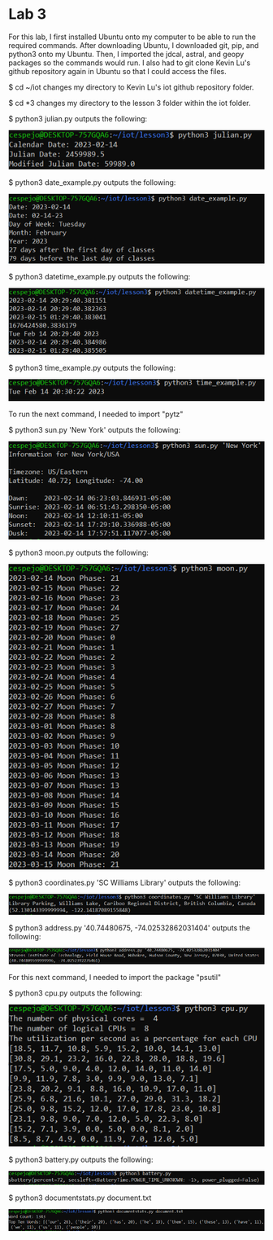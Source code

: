# Lab 3 #

For this lab, I first installed Ubuntu onto my computer to be able to run the required commands. After downloading Ubuntu, I downloaded git, pip, and python3 onto my Ubuntu. Then, I imported the jdcal, astral, and geopy packages so the commands would run. I also had to git clone Kevin Lu's github repository again in Ubuntu so that I could access the files.


$ cd ~/iot changes my directory to Kevin Lu's iot github repository folder.

$ cd \*3 changes my directory to the lesson 3 folder within the iot folder.

$ python3 julian.py outputs the following:

![$julian.py terminal capture](https://github.com/cespejo15/EE322/blob/main/Lab3/julianpy.PNG)

$ python3 date_example.py outputs the following:

![$date_example.py terminal capture](https://github.com/cespejo15/EE322/blob/main/Lab3/date_example.PNG)

$ python3 datetime_example.py outputs the following:

![$datetime_example.py terminal capture](https://github.com/cespejo15/EE322/blob/main/Lab3/datetime_example.PNG)

$ python3 time_example.py outputs the following:

![$time_example.py terminal capture](https://github.com/cespejo15/EE322/blob/main/Lab3/time_example.PNG)

To run the next command, I needed to import "pytz"

$ python3 sun.py 'New York' outputs the following:

![$sun.py terminal capture](https://github.com/cespejo15/EE322/blob/main/Lab3/sunpy.PNG)

$ python3 moon.py outputs the following:

![$moon.py terminal capture](https://github.com/cespejo15/EE322/blob/main/Lab3/moonpy.PNG)

$ python3 coordinates.py 'SC Williams Library' outputs the following:

![$coordinates.py library terminal capture](https://github.com/cespejo15/EE322/blob/main/Lab3/LibraryCoordinates.PNG)

$ python3 address.py '40.74480675, -74.02532862031404' outputs the following:

![$address.py terminal capture](https://github.com/cespejo15/EE322/blob/main/Lab3/address.PNG)

For this next command, I needed to import the package "psutil"

$ python3 cpu.py outputs the following:

![$cpu.py terminal capture](https://github.com/cespejo15/EE322/blob/main/Lab3/cpu.PNG)

$ python3 battery.py outputs the following:

![$battery.py terminal capture](https://github.com/cespejo15/EE322/blob/main/Lab3/battery.PNG)

$ python3 documentstats.py document.txt

![$documentstats.py terminal capture](https://github.com/cespejo15/EE322/blob/main/Lab3/documentstats.PNG)
